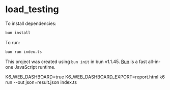 # load_testing

To install dependencies:

```bash
bun install
```

To run:

```bash
bun run index.ts
```

This project was created using `bun init` in bun v1.1.45. [Bun](https://bun.sh) is a fast all-in-one JavaScript runtime.


<!-- report -->
K6_WEB_DASHBOARD=true K6_WEB_DASHBOARD_EXPORT=report.html k6 run --out json=result.json index.ts


